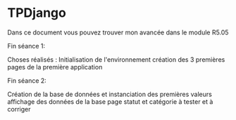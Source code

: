 # TPDjango
Dans ce document vous pouvez trouver mon avancée dans le module R5.05

Fin séance 1:

Choses réalisés :
Initialisation de l'environnement
création des 3 premières pages de la première application


Fin séance 2:

Création de la base de données et instanciation des premières valeurs
affichage des données de la base 
page statut et catégorie à tester et à corriger



